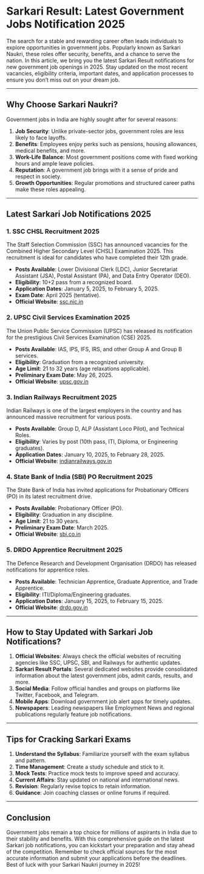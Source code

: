 # **Sarkari Result: Latest Government Jobs Notification 2025**

The search for a stable and rewarding career often leads individuals to explore opportunities in government jobs. Popularly known as Sarkari Naukri, these roles offer security, benefits, and a chance to serve the nation. In this article, we bring you the latest Sarkari Result notifications for new government job openings in 2025. Stay updated on the most recent vacancies, eligibility criteria, important dates, and application processes to ensure you don’t miss out on your dream job.

---

## **Why Choose Sarkari Naukri?**

Government jobs in India are highly sought after for several reasons:

1. **Job Security**: Unlike private-sector jobs, government roles are less likely to face layoffs.
2. **Benefits**: Employees enjoy perks such as pensions, housing allowances, medical benefits, and more.
3. **Work-Life Balance**: Most government positions come with fixed working hours and ample leave policies.
4. **Reputation**: A government job brings with it a sense of pride and respect in society.
5. **Growth Opportunities**: Regular promotions and structured career paths make these roles appealing.

---

## **Latest Sarkari Job Notifications 2025**

### **1. SSC CHSL Recruitment 2025**
The Staff Selection Commission (SSC) has announced vacancies for the Combined Higher Secondary Level (CHSL) Examination 2025. This recruitment is ideal for candidates who have completed their 12th grade.

- **Posts Available**: Lower Divisional Clerk (LDC), Junior Secretariat Assistant (JSA), Postal Assistant (PA), and Data Entry Operator (DEO).
- **Eligibility**: 10+2 pass from a recognized board.
- **Application Dates**: January 5, 2025, to February 5, 2025.
- **Exam Date**: April 2025 (tentative).
- **Official Website**: [ssc.nic.in](https://www.govjobs.site/search/label/SSC?&max-results=6)

### **2. UPSC Civil Services Examination 2025**
The Union Public Service Commission (UPSC) has released its notification for the prestigious Civil Services Examination (CSE) 2025.

- **Posts Available**: IAS, IPS, IFS, IRS, and other Group A and Group B services.
- **Eligibility**: Graduation from a recognized university.
- **Age Limit**: 21 to 32 years (age relaxations applicable).
- **Preliminary Exam Date**: May 26, 2025.
- **Official Website**: [upsc.gov.in](https://www.govjobs.site/search/label/UPSC?&max-result=6)

### **3. Indian Railways Recruitment 2025**
Indian Railways is one of the largest employers in the country and has announced massive recruitment for various posts.

- **Posts Available**: Group D, ALP (Assistant Loco Pilot), and Technical Roles.
- **Eligibility**: Varies by post (10th pass, ITI, Diploma, or Engineering graduates).
- **Application Dates**: January 10, 2025, to February 28, 2025.
- **Official Website**: [indianrailways.gov.in](https://www.govjobs.site/search/label/Railways)

### **4. State Bank of India (SBI) PO Recruitment 2025**
The State Bank of India has invited applications for Probationary Officers (PO) in its latest recruitment drive.

- **Posts Available**: Probationary Officer (PO).
- **Eligibility**: Graduation in any discipline.
- **Age Limit**: 21 to 30 years.
- **Preliminary Exam Date**: March 2025.
- **Official Website**: [sbi.co.in](https://www.govjobs.site/search/label/Banking%20jobs)

### **5. DRDO Apprentice Recruitment 2025**
The Defence Research and Development Organisation (DRDO) has released notifications for apprentice roles.

- **Posts Available**: Technician Apprentice, Graduate Apprentice, and Trade Apprentice.
- **Eligibility**: ITI/Diploma/Engineering graduates.
- **Application Dates**: January 15, 2025, to February 15, 2025.
- **Official Website**: [drdo.gov.in](https://www.govjobs.site/)

---

## **How to Stay Updated with Sarkari Job Notifications?**

1. **Official Websites**: Always check the official websites of recruiting agencies like SSC, UPSC, SBI, and Railways for authentic updates.
2. **Sarkari Result Portals**: Several dedicated websites provide consolidated information about the latest government jobs, admit cards, results, and more.
3. **Social Media**: Follow official handles and groups on platforms like Twitter, Facebook, and Telegram.
4. **Mobile Apps**: Download government job alert apps for timely updates.
5. **Newspapers**: Leading newspapers like Employment News and regional publications regularly feature job notifications.

---

## **Tips for Cracking Sarkari Exams**

1. **Understand the Syllabus**: Familiarize yourself with the exam syllabus and pattern.
2. **Time Management**: Create a study schedule and stick to it.
3. **Mock Tests**: Practice mock tests to improve speed and accuracy.
4. **Current Affairs**: Stay updated on national and international news.
5. **Revision**: Regularly revise topics to retain information.
6. **Guidance**: Join coaching classes or online forums if required.

---

## **Conclusion**

Government jobs remain a top choice for millions of aspirants in India due to their stability and benefits. With this comprehensive guide on the latest Sarkari job notifications, you can kickstart your preparation and stay ahead of the competition. Remember to check official sources for the most accurate information and submit your applications before the deadlines. Best of luck with your Sarkari Naukri journey in 2025!

